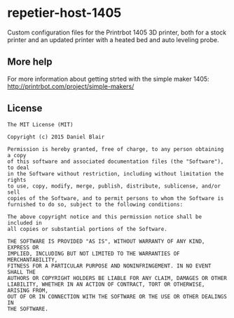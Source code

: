 # repetier-host-1405

Custom configuration files for the Printrbot 1405 3D printer, both for a stock printer and an updated printer with a heated bed and auto leveling probe.


## More help

For more information about getting strted with the simple maker 1405:
http://printrbot.com/project/simple-makers/

## License
```
The MIT License (MIT)

Copyright (c) 2015 Daniel Blair

Permission is hereby granted, free of charge, to any person obtaining a copy
of this software and associated documentation files (the "Software"), to deal
in the Software without restriction, including without limitation the rights
to use, copy, modify, merge, publish, distribute, sublicense, and/or sell
copies of the Software, and to permit persons to whom the Software is
furnished to do so, subject to the following conditions:

The above copyright notice and this permission notice shall be included in
all copies or substantial portions of the Software.

THE SOFTWARE IS PROVIDED "AS IS", WITHOUT WARRANTY OF ANY KIND, EXPRESS OR
IMPLIED, INCLUDING BUT NOT LIMITED TO THE WARRANTIES OF MERCHANTABILITY,
FITNESS FOR A PARTICULAR PURPOSE AND NONINFRINGEMENT. IN NO EVENT SHALL THE
AUTHORS OR COPYRIGHT HOLDERS BE LIABLE FOR ANY CLAIM, DAMAGES OR OTHER
LIABILITY, WHETHER IN AN ACTION OF CONTRACT, TORT OR OTHERWISE, ARISING FROM,
OUT OF OR IN CONNECTION WITH THE SOFTWARE OR THE USE OR OTHER DEALINGS IN
THE SOFTWARE.
```
